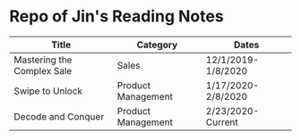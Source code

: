 # Repo of Jin's Reading Notes

| Title | Category | Dates |
| --- | --- | --- |
| Mastering the Complex Sale | Sales | 12/1/2019-1/8/2020 |
| Swipe to Unlock | Product Management | 1/17/2020-2/8/2020 |
| Decode and Conquer | Product Management | 2/23/2020-Current |

